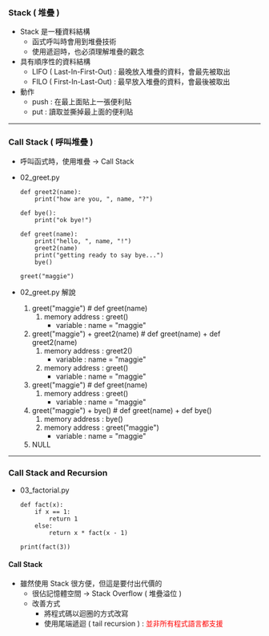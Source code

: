 ### Stack ( 堆疊 )
- Stack 是一種資料結構
  - 函式呼叫時會用到堆疊技術
  - 使用遞迴時，也必須理解堆疊的觀念
- 具有順序性的資料結構
  - LIFO ( Last-In-First-Out) : 最晚放入堆疊的資料，會最先被取出
  - FILO ( First-In-Last-Out) : 最早放入堆疊的資料，會最後被取出
- 動作
  - push : 在最上面貼上一張便利貼
  - put  : 讀取並撕掉最上面的便利貼
---
### Call Stack ( 呼叫堆疊 )
- 呼叫函式時，使用堆疊 → Call Stack
- 02_greet.py

      def greet2(name):
          print("how are you, ", name, "?")

      def bye():
          print("ok bye!")

      def greet(name):
          print("hello, ", name, "!")
          greet2(name)
          print("getting ready to say bye...")
          bye()

      greet("maggie")

- 02_greet.py 解說
    1. greet("maggie") # def greet(name)
       1. memory address : greet()
          - variable : name = "maggie"
    2. greet("maggie") + greet2(name) # def greet(name) + def greet2(name)
       1. memory address : greet2()
          - variable : name = "maggie"
       2. memory address : greet()
          - variable : name = "maggie"
    3. greet("maggie") # def greet(name)
       1. memory address : greet()
          - variable : name = "maggie"
    4. greet("maggie") + bye()  # def greet(name) +  def bye()
       1. memory address : bye()
       2. memory address :  greet("maggie")
          - variable : name = "maggie"
    5. NULL
---
### Call Stack and Recursion
- 03_factorial.py

      def fact(x):
          if x == 1:
              return 1
          else:
              return x * fact(x - 1)
      
      print(fact(3))

#### Call Stack
- 雖然使用 Stack 很方便，但這是要付出代價的
  - 很佔記憶體空間 → Stack Overflow ( 堆疊溢位 )
  - 改善方式
    - 將程式碼以迴圈的方式改寫
    - 使用尾端遞迴 ( tail recursion ) : <font color="red">並非所有程式語言都支援</font>
  

    
     



